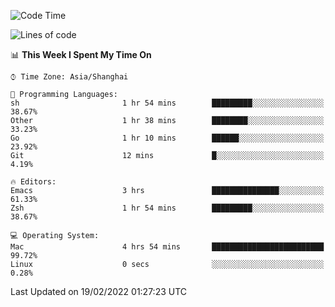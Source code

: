 <!--START_SECTION:waka-->
![Code Time](http://img.shields.io/badge/Code%20Time-617%20hrs%2043%20mins-blue)

![Lines of code](https://img.shields.io/badge/From%20Hello%20World%20I%27ve%20Written-22%20Thousand%20lines%20of%20code-blue)

📊 **This Week I Spent My Time On** 

```text
⌚︎ Time Zone: Asia/Shanghai

💬 Programming Languages: 
sh                       1 hr 54 mins        █████████░░░░░░░░░░░░░░░░   38.67% 
Other                    1 hr 38 mins        ████████░░░░░░░░░░░░░░░░░   33.23% 
Go                       1 hr 10 mins        ██████░░░░░░░░░░░░░░░░░░░   23.92% 
Git                      12 mins             █░░░░░░░░░░░░░░░░░░░░░░░░   4.19%

🔥 Editors: 
Emacs                    3 hrs               ███████████████░░░░░░░░░░   61.33% 
Zsh                      1 hr 54 mins        █████████░░░░░░░░░░░░░░░░   38.67%

💻 Operating System: 
Mac                      4 hrs 54 mins       █████████████████████████   99.72% 
Linux                    0 secs              ░░░░░░░░░░░░░░░░░░░░░░░░░   0.28%

```


 Last Updated on 19/02/2022 01:27:23 UTC
<!--END_SECTION:waka-->
